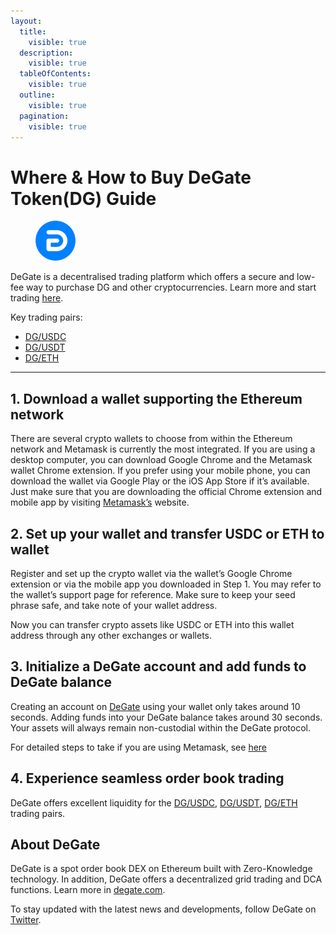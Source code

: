 ```yaml
---
layout:
  title:
    visible: true
  description:
    visible: true
  tableOfContents:
    visible: true
  outline:
    visible: true
  pagination:
    visible: true
---
```


# Where & How to Buy DeGate Token(DG) Guide

<figure><img src="../images/DG.png" alt="DG" width="64"><figcaption></figcaption></figure>

DeGate is a decentralised trading platform which offers a secure and low-fee way to purchase DG and other cryptocurrencies. Learn more and start trading [here](https://app.degate.com/trade/USDC/0x53c8395465a84955c95159814461466053dedede?utm_source=howtobuy).&#x20;

Key trading pairs:

* [DG/USDC](https://app.degate.com/trade/USDC/0x53c8395465a84955c95159814461466053dedede?utm_source=howtobuy)
* [DG/USDT](https://app.degate.com/trade/USDT/0x53c8395465a84955c95159814461466053dedede?utm_source=howtobuy)
* [DG/ETH](https://app.degate.com/trade/ETH/0x53c8395465a84955c95159814461466053dedede?utm_source=howtobuy)

***

## 1. Download a wallet supporting the Ethereum network

There are several crypto wallets to choose from within the Ethereum network and Metamask is currently the most integrated. If you are using a desktop computer, you can download Google Chrome and the Metamask wallet Chrome extension. If you prefer using your mobile phone, you can download the wallet via Google Play or the iOS App Store if it’s available. Just make sure that you are downloading the official Chrome extension and mobile app by visiting [Metamask’s](https://metamask.io/) website.

## 2. Set up your wallet and transfer USDC or ETH to wallet

Register and set up the crypto wallet via the wallet’s Google Chrome extension or via the mobile app you downloaded in Step 1. You may refer to the wallet’s support page for reference. Make sure to keep your seed phrase safe, and take note of your wallet address.&#x20;

Now you can transfer crypto assets like USDC or ETH into this wallet address through any other exchanges or wallets.

## 3. Initialize a DeGate account and add funds to DeGate balance

Creating an account on [DeGate](https://app.degate.com/?utm_source=DG_howtobuy) using your wallet only takes around 10 seconds. Adding funds into your DeGate balance takes around 30 seconds. Your assets will always remain non-custodial within the DeGate protocol.

For detailed steps to take if you are using Metamask, see [here](https://docs.degate.com/v/product_en/main-features/wallet-connectivity/metamask)

## 4. Experience seamless order book trading

DeGate offers excellent liquidity for the [DG/USDC](https://app.degate.com/trade/USDC/0x53c8395465a84955c95159814461466053dedede?utm_source=howtobuy), [DG/USDT](https://app.degate.com/trade/USDT/0x53c8395465a84955c95159814461466053dedede?utm_source=howtobuy), [DG/ETH](https://app.degate.com/trade/ETH/0x53c8395465a84955c95159814461466053dedede?utm_source=howtobuy) trading pairs.&#x20;

## About DeGate

DeGate is a spot order book DEX on Ethereum built with Zero-Knowledge technology. In addition, DeGate offers a decentralized grid trading and DCA functions.  Learn more in [degate.com](https://degate.com/?utm_source=DG_howtobuy).

To stay updated with the latest news and developments, follow DeGate on [Twitter](https://twitter.com/degatedex).
